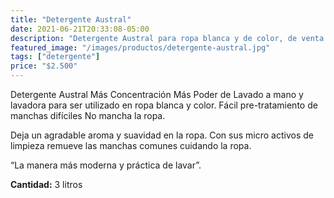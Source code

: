 ```yaml
---
title: "Detergente Austral"
date: 2021-06-21T20:33:08-05:00
description: "Detergente Austral para ropa blanca y de color, de venta en Aslimp Iquique, Chile"
featured_image: "/images/productos/detergente-austral.jpg"
tags: ["detergente"]
price: "$2.500"
---
```

Detergente Austral
Más Concentración Más Poder de Lavado a mano y lavadora para ser utilizado en ropa blanca y color.
Fácil pre-tratamiento de manchas difíciles
No mancha la ropa.

Deja un agradable aroma y suavidad en la ropa.
Con sus micro activos de limpieza remueve las manchas comunes cuidando la ropa.

“La manera más moderna y práctica de lavar”.

**Cantidad:** 3 litros
